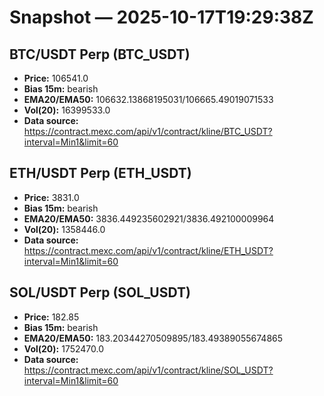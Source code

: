 # Snapshot — 2025-10-17T19:29:38Z

## BTC/USDT Perp (BTC_USDT)
- **Price:** 106541.0
- **Bias 15m:** bearish
- **EMA20/EMA50:** 106632.13868195031/106665.49019071533
- **Vol(20):** 16399533.0
- **Data source:** https://contract.mexc.com/api/v1/contract/kline/BTC_USDT?interval=Min1&limit=60

## ETH/USDT Perp (ETH_USDT)
- **Price:** 3831.0
- **Bias 15m:** bearish
- **EMA20/EMA50:** 3836.449235602921/3836.492100009964
- **Vol(20):** 1358446.0
- **Data source:** https://contract.mexc.com/api/v1/contract/kline/ETH_USDT?interval=Min1&limit=60

## SOL/USDT Perp (SOL_USDT)
- **Price:** 182.85
- **Bias 15m:** bearish
- **EMA20/EMA50:** 183.20344270509895/183.49389055674865
- **Vol(20):** 1752470.0
- **Data source:** https://contract.mexc.com/api/v1/contract/kline/SOL_USDT?interval=Min1&limit=60
